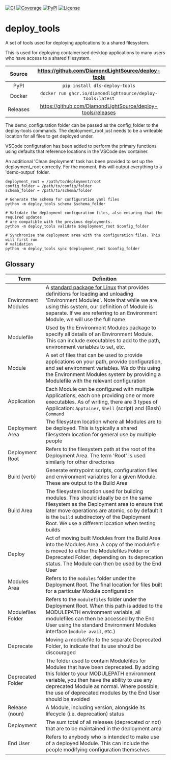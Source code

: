 [![CI](https://github.com/DiamondLightSource/deploy-tools/actions/workflows/ci.yml/badge.svg)](https://github.com/DiamondLightSource/deploy-tools/actions/workflows/ci.yml)
[![Coverage](https://codecov.io/gh/DiamondLightSource/deploy-tools/branch/main/graph/badge.svg)](https://codecov.io/gh/DiamondLightSource/deploy-tools)
[![PyPI](https://img.shields.io/pypi/v/dls-deploy-tools.svg)](https://pypi.org/project/dls-deploy-tools)
[![License](https://img.shields.io/badge/License-Apache%202.0-blue.svg)](https://www.apache.org/licenses/LICENSE-2.0)

# deploy_tools

A set of tools used for deploying applications to a shared filesystem.

This is used for deploying containerised desktop applications to many users who have
access to a shared filesystem.

Source          | <https://github.com/DiamondLightSource/deploy-tools>
:---:           | :---:
PyPI            | `pip install dls-deploy-tools`
Docker          | `docker run ghcr.io/diamondlightsource/deploy-tools:latest`
Releases        | <https://github.com/DiamondLightSource/deploy-tools/releases>

The demo_configuration folder can be passed as the config_folder to the deploy-tools
commands. The deployment_root just needs to be a writeable location for all files to get
deployed under.

VSCode configuration has been added to perform the primary functions using defaults that
reference locations in the VSCode dev container.

An additional 'Clean deployment' task has been provided to set up the deployment_root
correctly. For the moment, this will output everything to a 'demo-output' folder.

```
deployment_root = /path/to/deployment/root
config_folder = /path/to/config/folder
schema_folder = /path/to/schema/folder

# Generate the schema for configuration yaml files
python -m deploy_tools schema $schema_folder

# Validate the deployment configuration files, also ensuring that the required updates
# are compatible with the previous deployments.
python -m deploy_tools validate $deployment_root $config_folder

# Synchronise the deployment area with the configuration files. This will first run
# validation
python -m deploy_tools sync $deployment_root $config_folder

```

## Glossary

| **Term**            | **Definition**                                                                                                                                                                                                                                                                                               |
|---------------------|--------------------------------------------------------------------------------------------------------------------------------------------------------------------------------------------------------------------------------------------------------------------------------------------------------------|
| Environment Modules | A [standard package for Linux](https://modules.readthedocs.io/en/latest/) that provides definitions for loading and unloading 'Environment Modules'. Note that while we are using this system, our definition of Module is separate. If we are referring to an Environment Module, we will use the full name |
| Modulefile          | Used by the Environment Modules package to specify all details of an Environment Module. This can include executables to add to the path, environment variables to set, etc.                                                                                                                                 |
| Module              | A set of files that can be used to provide applications on your path, provide configuration, and set environment variables. We do this using the Environment Modules system by providing a Modulefile with the relevant configuration                                                                        |
| Application         | Each Module can be configured with multiple Applications, each one providing one or more executables. As of writing, there are 3 types of Application: `Apptainer`, `Shell` (script) and (Bash) `Command`                                                                                                    |
| Deployment Area     | The filesystem location where all Modules are to be deployed. This is typically a shared filesystem location for general use by multiple people                                                                                                                                                              |
| Deployment Root     | Refers to the filesystem path at the root of the Deployment Area. The term 'Root' is used similarly for other directories                                                                                                                                                                                    |
| Build (verb)        | Generate entrypoint scripts, configuration files and environment variables for a given Module. These are output to the Build Area                                                                                                                                                                            |
| Build Area          | The filesystem location used for building modules. This should ideally be on the same filesystem as the Deployment area to ensure that later move operations are atomic, so by default it is the `build` subdirectory of the Deployment Root. We use a different location when testing builds                |
| Deploy              | Act of moving built Modules from the Build Area into the Modules Area. A copy of the modulefile is moved to either the Modulefiles Folder or Deprecated Folder, depending on its deprecation status. The Module can then be used by the End User                                                             |
| Modules Area        | Refers to the `modules` folder under the Deployment Root. The final location for files built for a particular Module configuration                                                                                                                                                                           |
| Modulefiles Folder  | Refers to the `modulefiles` folder under the Deployment Root. When this path is added to the MODULEPATH environment variable, all modulefiles can then be accessed by the End User using the standard Environment Modules interface (`module avail`, etc.)                                                   |
| Deprecate           | Moving a modulefile to the separate Deprecated Folder, to indicate that its use should be discouraged                                                                                                                                                                                                        |
| Deprecated Folder   | The folder used to contain Modulefiles for Modules that have been deprecated. By adding this folder to your MODULEPATH environment variable, you then have the ability to use any deprecated Module as normal. Where possible, the use of deprecated modules by the End User should be avoided               |
| Release (noun)      | A Module, including version, alongside its lifecycle (i.e. deprecation) status                                                                                                                                                                                                                               |
| Deployment          | The sum total of all releases (deprecated or not) that are to be maintained in the deployment area                                                                                                                                                                                                           |
| End User            | Refers to anybody who is intended to make use of a deployed Module. This can include the people modifying configuration themselves                                                                                                                                                                           |
